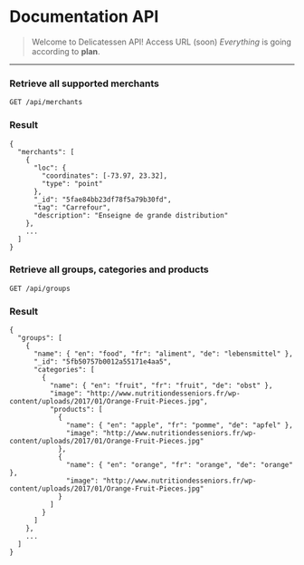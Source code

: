 # Documentation API

> Welcome to Delicatessen API!
> Access URL (soon)
> _Everything_ is going according to **plan**.

---

### Retrieve all supported merchants

```
GET /api/merchants
```

### Result

```
{
  "merchants": [
    {
      "loc": {
        "coordinates": [-73.97, 23.32],
        "type": "point"
      },
      "_id": "5fae84bb23df78f5a79b30fd",
      "tag": "Carrefour",
      "description": "Enseigne de grande distribution"
    },
    ...
  ]
}
```

### Retrieve all groups, categories and products

```
GET /api/groups
```

### Result

```
{
  "groups": [
    {
      "name": { "en": "food", "fr": "aliment", "de": "lebensmittel" },
      "_id": "5fb50757b0012a55171e4aa5",
      "categories": [
        {
          "name": { "en": "fruit", "fr": "fruit", "de": "obst" },
          "image": "http://www.nutritiondesseniors.fr/wp-content/uploads/2017/01/Orange-Fruit-Pieces.jpg",
          "products": [
            {
              "name": { "en": "apple", "fr": "pomme", "de": "apfel" },
              "image": "http://www.nutritiondesseniors.fr/wp-content/uploads/2017/01/Orange-Fruit-Pieces.jpg"
            },
            {
              "name": { "en": "orange", "fr": "orange", "de": "orange" },
              "image": "http://www.nutritiondesseniors.fr/wp-content/uploads/2017/01/Orange-Fruit-Pieces.jpg"
            }
          ]
        }
      ]
    },
    ...
  ]
}
```
